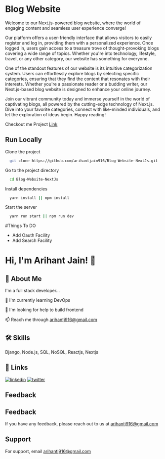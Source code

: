 
# Blog Website

Welcome to our Next.js-powered blog website, where the world of engaging content and seamless user experience converge!

Our platform offers a user-friendly interface that allows visitors to easily register and log in, providing them with a personalized experience. Once logged in, users gain access to a treasure trove of thought-provoking blogs covering a wide range of topics. Whether you're into technology, lifestyle, travel, or any other category, our website has something for everyone.

One of the standout features of our website is its intuitive categorization system. Users can effortlessly explore blogs by selecting specific categories, ensuring that they find the content that resonates with their interests. Whether you're a passionate reader or a budding writer, our Next.js-based blog website is designed to enhance your online journey.

Join our vibrant community today and immerse yourself in the world of captivating blogs, all powered by the cutting-edge technology of Next.js. Dive into your favorite categories, connect with like-minded individuals, and let the exploration of ideas begin. Happy reading!


Checkout me Project [Link](https://blog-website-arihant.vercel.app/)


## Run Locally

Clone the project

```bash
  git clone https://github.com/arihantjain916/Blog-Website-NextJs.git
```

Go to the project directory

```bash
  cd Blog-Website-NextJs
```

Install dependencies

```bash
  yarn install || npm install
```

Start the server

```bash
  yarn run start || npm run dev
```

#Things To DO
- Add Oauth Facility
- Add Search Facility

# Hi, I'm Arihant Jain! 👋


## 🚀 About Me
I'm a full stack developer...



🧠 I'm currently learning DevOps

🤔 I'm looking for help to build frontend

📫 Reach me through arihantj916@gmail.com



## 🛠 Skills
Django, Node.js, SQL, NoSQL, Reactjs, Nextjs

## 🔗 Links
[![linkedin](https://img.shields.io/badge/linkedin-0A66C2?style=for-the-badge&logo=linkedin&logoColor=white)](https://www.linkedin.com/in/arihantjain916)
[![twitter](https://img.shields.io/badge/twitter-1DA1F2?style=for-the-badge&logo=twitter&logoColor=white)](https://twitter.com/arihantjain916)
## Feedback
## Feedback

If you have any feedback, please reach out to us at arihantj916@gmail.com


## Support

For support, email arihantj916@gmail.com
